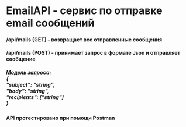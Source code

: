 # EmailAPI - сервис по отправке email сообщений
<h4>/api/mails (GET) - возвращает все отправленные сообщения</h4>
<h4>/api/mails (POST) - принимает запрос в формате Json и отправляет сообщение</h4>
<h5>Модель запроса:<br>
{<br>
  "subject": "string",<br>
  "body": "string",<br>
  "recipients": ["string"]<br>
}<br>
</h5>
<h4>API протестировано при помощи Postman</h4>
